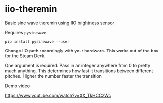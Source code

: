 # iio-theremin
Basic sine wave theremin using IIO brightness sensor

Requires `pysinewave`

```
pip install pysinewave --user
```

Change IIO path accordingly with your hardware. This works out of the box for the Steam Deck.

One argument is required. Pass in an integer anywhere from 0 to pretty much anything. This determines how fast it transitions between different pitches. Higher the number faster the transition

Demo video

https://www.youtube.com/watch?v=GX_TkHCCzWc
